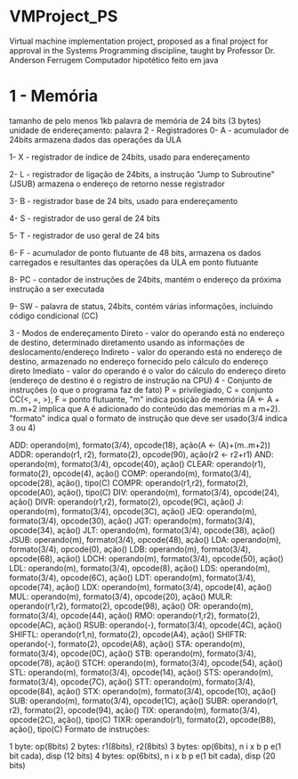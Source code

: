 # VMProject_PS
Virtual machine implementation project, proposed as a final project for approval in the Systems Programming discipline, taught by Professor Dr. Anderson Ferrugem
Computador hipotético feito em java

# 1 - Memória
tamanho de pelo menos 1kb
palavra de memória de 24 bits (3 bytes)
unidade de endereçamento: palavra
2 - Registradores
0- A - acumulador de 24bits armazena dados das operações da ULA

1- X - registrador de índice de 24bits, usado para endereçamento

2- L - registrador de ligação de 24bits, a instrução "Jump to Subroutine" (JSUB) armazena o endereço de retorno nesse registrador

3- B - registrador base de 24 bits, usado para endereçamento

4- S - registrador de uso geral de 24 bits

5- T - registrador de uso geral de 24 bits

6- F - acumulador de ponto flutuante de 48 bits, armazena os dados carregados e resultantes das operações da ULA em ponto flutuante

8- PC - contador de instruções de 24bits, mantém o endereço da próxima instrução a ser executada

9- SW - palavra de status, 24bits, contém várias informações, incluindo código condicional (CC)

3 - Modos de endereçamento
Direto - valor do operando está no endereço de destino, determinado diretamento usando as informações de deslocamento/endereço
Indireto - valor do operando está no endereço de destino, armazenado no endereço fornecido pelo cálculo do endereço direto
Imediato - valor do operando é o valor do cálculo do endereço direto (endereço de destino é o registro de instrução na CPU)
4 - Conjunto de instruções (o que o programa faz de fato)
P = privilegiado, C = conjunto CC(<, =, >), F = ponto flutuante, "m" indica posição de memória (A <- A + m..m+2 implica que A é adicionado do conteúdo das memórias m a m+2). "formato" indica qual o formato de instrução que deve ser usado(3/4 indica 3 ou 4)

ADD: operando(m), formato(3/4), opcode(18), ação(A <- (A)+(m..m+2))
ADDR: operando(r1, r2), formato(2), opcode(90), ação(r2 <- r2+r1)
AND: operando(m), formato(3/4), opcode(40), ação()
CLEAR: operando(r1), formato(2), opcode(4), ação()
COMP: operando(m), formato(3/4), opcode(28), ação(), tipo(C)
COMPR: operando(r1,r2), formato(2), opcode(A0), ação(), tipo(C)
DIV: operando(m), formato(3/4), opcode(24), ação()
DIVR: operando(r1,r2), formato(2), opcode(9C), ação()
J: operando(m), formato(3/4), opcode(3C), ação()
JEQ: operando(m), formato(3/4), opcode(30), ação()
JGT: operando(m), formato(3/4), opcode(34), ação()
JLT: operando(m), formato(3/4), opcode(38), ação()
JSUB: operando(m), formato(3/4), opcode(48), ação()
LDA: operando(m), formato(3/4), opcode(0), ação()
LDB: operando(m), formato(3/4), opcode(68), ação()
LDCH: operando(m), formato(3/4), opcode(50), ação()
LDL: operando(m), formato(3/4), opcode(8), ação()
LDS: operando(m), formato(3/4), opcode(6C), ação()
LDT: operando(m), formato(3/4), opcode(74), ação()
LDX: operando(m), formato(3/4), opcode(4), ação()
MUL: operando(m), formato(3/4), opcode(20), ação()
MULR: operando(r1,r2), formato(2), opcode(98), ação()
OR: operando(m), formato(3/4), opcode(44), ação()
RMO: operando(r1,r2), formato(2), opcode(AC), ação()
RSUB: operando(-), formato(3/4), opcode(4C), ação()
SHIFTL: operando(r1,n), formato(2), opcode(A4), ação()
SHIFTR: operando(-), formato(2), opcode(A8), ação()
STA: operando(m), formato(3/4), opcode(0C), ação()
STB: operando(m), formato(3/4), opcode(78), ação()
STCH: operando(m), formato(3/4), opcode(54), ação()
STL: operando(m), formato(3/4), opcode(14), ação()
STS: operando(m), formato(3/4), opcode(7C), ação()
STT: operando(m), formato(3/4), opcode(84), ação()
STX: operando(m), formato(3/4), opcode(10), ação()
SUB: operando(m), formato(3/4), opcode(1C), ação()
SUBR: operando(r1, r2), formato(2), opcode(94), ação()
TIX: operando(m), formato(3/4), opcode(2C), ação(), tipo(C)
TIXR: operando(r1), formato(2), opcode(B8), ação(), tipo(C)
Formato de instruções:

1 byte: op(8bits)
2 bytes: r1(8bits), r2(8bits)
3 bytes: op(6bits), n i x b p e(1 bit cada), disp (12 bits)
4 bytes: op(6bits), n i x b p e(1 bit cada), disp (20 bits)
